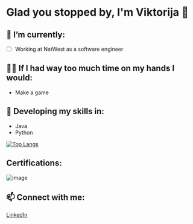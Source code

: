 # Glad you stopped by,  I'm Viktorija  :wave: 


##  🔭 I’m currently:
- [ ] Working at NatWest as a software engineer

## :ok_woman: If I had way too much time on my hands I would:
- Make a game

## 🌱 Developing my skills in:
- Java
- Python

[![Top Langs](https://github-readme-stats.vercel.app/api/top-langs/?username=viktorijabb&layout=compact)](https://github.com/anuraghazra/github-readme-stats)

## Certifications: 
![image](https://github.com/viktorijabb/viktorijabb/assets/117513241/2282cb31-54d5-4c51-9fad-9066986f13b6)

## 📫 Connect with me: 

[LinkedIn](https://www.linkedin.com/in/viktorijablumberga/)
